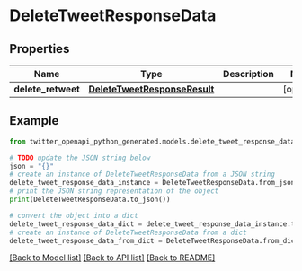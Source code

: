 # DeleteTweetResponseData


## Properties

Name | Type | Description | Notes
------------ | ------------- | ------------- | -------------
**delete_retweet** | [**DeleteTweetResponseResult**](DeleteTweetResponseResult.md) |  | [optional] 

## Example

```python
from twitter_openapi_python_generated.models.delete_tweet_response_data import DeleteTweetResponseData

# TODO update the JSON string below
json = "{}"
# create an instance of DeleteTweetResponseData from a JSON string
delete_tweet_response_data_instance = DeleteTweetResponseData.from_json(json)
# print the JSON string representation of the object
print(DeleteTweetResponseData.to_json())

# convert the object into a dict
delete_tweet_response_data_dict = delete_tweet_response_data_instance.to_dict()
# create an instance of DeleteTweetResponseData from a dict
delete_tweet_response_data_from_dict = DeleteTweetResponseData.from_dict(delete_tweet_response_data_dict)
```
[[Back to Model list]](../README.md#documentation-for-models) [[Back to API list]](../README.md#documentation-for-api-endpoints) [[Back to README]](../README.md)


